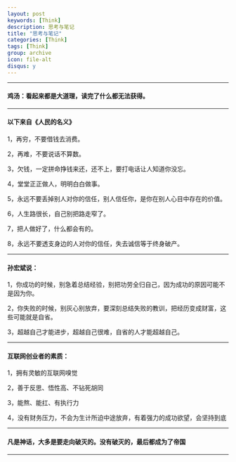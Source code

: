 ```yaml
---
layout: post
keywords: [Think]
description: 思考与笔记
title: "思考与笔记"
categories: [Think]
tags: [Think]
group: archive
icon: file-alt
disqus: y
---
```


---

#### 鸡汤：看起来都是大道理，读完了什么都无法获得。

---

#### 以下来自《人民的名义》

1，再穷，不要借钱去消费。

2，再难，不要说话不算数。

3，欠钱，一定拼命挣钱来还，还不上，要打电话让人知道你没忘。

4，堂堂正正做人，明明白白做事。

5，永远不要丢掉别人对你的信任，别人信任你，是你在别人心目中存在的价值。

6，人生路很长，自己别把路走窄了。

7，把人做好了，什么都会有的。

8，永远不要透支身边的人对你的信任，失去诚信等于终身破产。


----

#### 孙宏斌说：

1，你成功的时候，别急着总结经验，别把功劳全归自己，因为成功的原因可能不是因为你。

2，你失败的时候，别灰心别放弃，要深刻总结失败的教训，把经历变成财富，这些可能就是自省。

3，超越自己才能进步，超越自己很难，自省的人才能超越自己。

----

#### 互联网创业者的素质：

1，拥有灵敏的互联网嗅觉

2，善于反思、悟性高、不钻死胡同

3，能熬、能扛、有执行力

4，没有财务压力，不会为生计所迫中途放弃，有着强力的成功欲望，会坚持到底


----

#### 凡是神话，大多是要走向破灭的。没有破灭的，最后都成为了帝国

----
